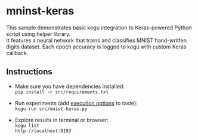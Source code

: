 # mninst-keras

This sample demonstrates basic kogu integration to Keras-powered Python script using helper library.  
It features a neural network that trains and classifies MNIST hand-written digits dataset.
Each epoch accuracy is logged to kogu with custom Keras callback.

## Instructions

* Make sure you have dependencies installed:  
  `pip install -r src/requirements.txt`  

* Run experiments (add [execution options](https://kogu.io/docs/cli.html) to taste):  
  `kogu run src/mnist-keras.py`  

* Explore results in terminal or browser:  
  `kogu list`  
  `http://localhost:8193`  
